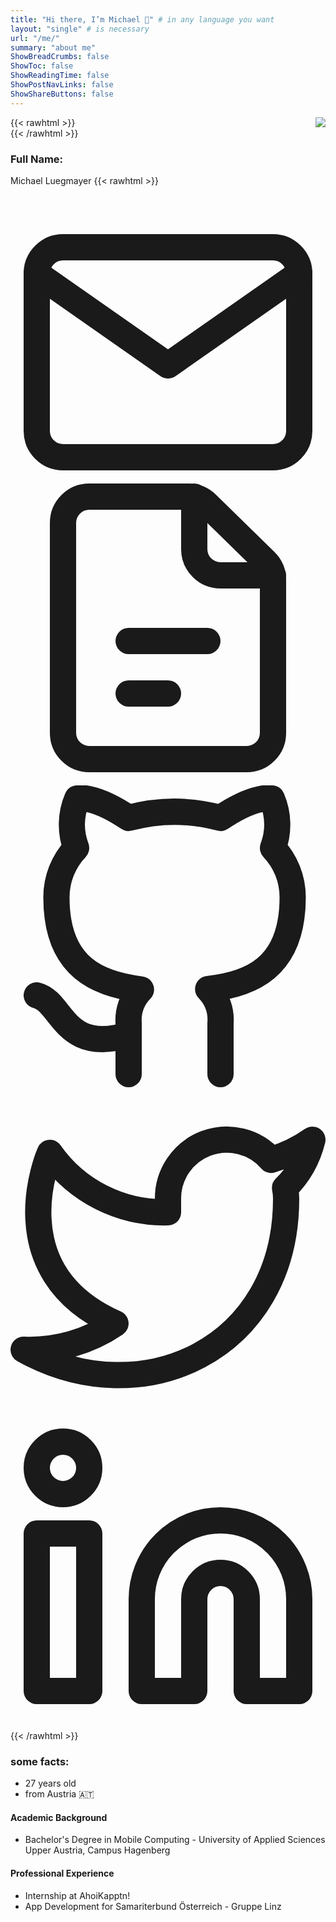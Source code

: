 ```yaml
---
title: "Hi there, I’m Michael 👋" # in any language you want
layout: "single" # is necessary
url: "/me/"
summary: "about me"
ShowBreadCrumbs: false
ShowToc: false
ShowReadingTime: false
ShowPostNavLinks: false
ShowShareButtons: false
---
```


{{< rawhtml >}}
<img style="float: right;" src="/profilePic.png">
<br>
{{< /rawhtml >}}

### Full Name:
Michael Luegmayer
{{< rawhtml >}}
<div class="social-icons">
    <a href="mailto:me@luegm.dev" target="_blank" rel="noopener noreferrer me" title="Email">
        <svg xmlns="http://www.w3.org/2000/svg" viewBox="0 0 24 21" fill="none" stroke="currentColor" stroke-width="2" stroke-linecap="round" stroke-linejoin="round">
    <path d="M4 4h16c1.1 0 2 .9 2 2v12c0 1.1-.9 2-2 2H4c-1.1 0-2-.9-2-2V6c0-1.1.9-2 2-2z"></path>
    <polyline points="22,6 12,13 2,6"></polyline>
</svg>
    </a>
    <a href="/cv.pdf" target="_blank" rel="noopener noreferrer me" title="Cv">
        <svg xmlns="http://www.w3.org/2000/svg" viewBox="0 0 24 24" fill="none" stroke="currentColor" stroke-width="2" stroke-linecap="round" stroke-linejoin="round">
    <path d="M4 4v16a2 2 0 0 0 2 2h12a2 2 0 0 0 2-2V8.342a2 2 0 0 0-.602-1.43l-4.44-4.342A2 2 0 0 0 13.56 2H6a2 2 0 0 0-2 2z"></path>
    <path d="M9 13h6"></path>
    <path d="M9 17h3"></path>
    <path d="M14 2v4a2 2 0 0 0 2 2h4"></path>
</svg>
    </a>
    <a href="http://github.com/luegm" target="_blank" rel="noopener noreferrer me" title="Github">
        <svg xmlns="http://www.w3.org/2000/svg" viewBox="0 0 24 24" fill="none" stroke="currentColor" stroke-width="2" stroke-linecap="round" stroke-linejoin="round">
    <path d="M9 19c-5 1.5-5-2.5-7-3m14 6v-3.87a3.37 3.37 0 0 0-.94-2.61c3.14-.35 6.44-1.54 6.44-7A5.44 5.44 0 0 0 20 4.77 5.07 5.07 0 0 0 19.91 1S18.73.65 16 2.48a13.38 13.38 0 0 0-7 0C6.27.65 5.09 1 5.09 1A5.07 5.07 0 0 0 5 4.77a5.44 5.44 0 0 0-1.5 3.78c0 5.42 3.3 6.61 6.44 7A3.37 3.37 0 0 0 9 18.13V22">
    </path>
</svg>
    </a>
    <a href="https://twitter.com/lueg_m" target="_blank" rel="noopener noreferrer me" title="Twitter">
        <svg xmlns="http://www.w3.org/2000/svg" viewBox="0 0 24 24" fill="none" stroke="currentColor" stroke-width="2" stroke-linecap="round" stroke-linejoin="round">
    <path d="M23 3a10.9 10.9 0 0 1-3.14 1.53 4.48 4.48 0 0 0-7.86 3v1A10.66 10.66 0 0 1 3 4s-4 9 5 13a11.64 11.64 0 0 1-7 2c9 5 20 0 20-11.5a4.5 4.5 0 0 0-.08-.83A7.72 7.72 0 0 0 23 3z">
    </path>
</svg>
    </a>
    <a href="https://www.linkedin.com/in/luegm/" target="_blank" rel="noopener noreferrer me" title="Linkedin">
        <svg xmlns="http://www.w3.org/2000/svg" viewBox="0 0 24 24" fill="none" stroke="currentColor" stroke-width="2" stroke-linecap="round" stroke-linejoin="round">
    <path d="M16 8a6 6 0 0 1 6 6v7h-4v-7a2 2 0 0 0-2-2 2 2 0 0 0-2 2v7h-4v-7a6 6 0 0 1 6-6z"></path>
    <rect x="2" y="9" width="4" height="12"></rect>
    <circle cx="4" cy="4" r="2"></circle>
</svg>
    </a>
</div>
{{< /rawhtml >}}

### some facts:
* 27 years old 
* from Austria 🇦🇹

#### Academic Background

<!--
* Currently pursuing a Master's Degree in Software Design and Engineering - FH Campus Wien
-->

* Bachelor's Degree in Mobile Computing - University of Applied Sciences Upper Austria, Campus Hagenberg

#### Professional Experience
* Internship at AhoiKapptn!
* App Development for Samariterbund Österreich - Gruppe Linz
